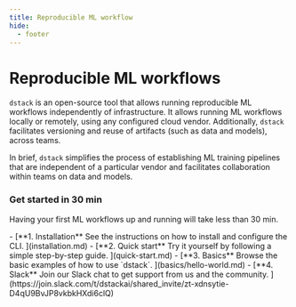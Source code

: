```yaml
---
title: Reproducible ML workflow
hide:
  - footer
---
```


# Reproducible ML workflows

`dstack` is an open-source tool that allows running reproducible ML workflows independently of
infrastructure. It allows running ML workflows locally or remotely, using any configured cloud vendor. 
Additionally, `dstack` facilitates versioning and reuse of artifacts (such as data and models), across teams.

In brief, `dstack` simplifies the process of establishing ML training pipelines that are independent of a
particular vendor and facilitates collaboration within teams on data and models.

[//]: # (### How it works)

[//]: # (* Define workflows via YAML)
[//]: # (* Run workflows locally via CLI)
[//]: # (* Reuse artifacts &#40;data and models&#41; across workflows)
[//]: # (* Run workflows remotely &#40;in any configured cloud&#41; via CLI)
[//]: # (* Share artifacts &#40;data and models&#41; across teams)

[//]: # (TODO: Later, tell something about managing teams, quotes, etc)

### Get started in 30 min

Having your first ML workflows up and running will take less than 30 min.

<div class="grid cards" markdown>
- [**1. Installation**
   See the instructions on how to install and configure the CLI.
  ](installation.md)
- [**2. Quick start**
   Try it yourself by following a simple step-by-step guide.
  ](quick-start.md)
- [**3. Basics**
   Browse the basic examples of how to use `dstack`.
  ](basics/hello-world.md)
- [**4. Slack**
   Join our Slack chat to get support from us and the community.
  ](https://join.slack.com/t/dstackai/shared_invite/zt-xdnsytie-D4qU9BvJP8vkbkHXdi6clQ)

</div>